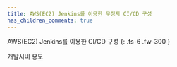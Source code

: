 ```yaml
---
title: AWS(EC2) Jenkins를 이용한 무정지 CI/CD 구성
has_children_comments: true
---
```

AWS(EC2) Jenkins를 이용한 CI/CD 구성
{: .fs-6 .fw-300 }

개발서버 용도